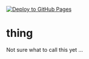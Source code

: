 [![Deploy to GitHub Pages](https://github.com/benfoxall/thing/actions/workflows/pages.yml/badge.svg)](https://github.com/benfoxall/thing/actions/workflows/pages.yml)

# thing

Not sure what to call this yet …
